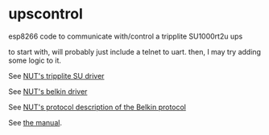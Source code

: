 # upscontrol
esp8266 code to communicate with/control a tripplite SU1000rt2u ups

to start with, will probably just include a telnet to uart.  then, I may try adding some logic to it.

See [NUT's tripplite SU driver](https://github.com/networkupstools/nut/blob/master/drivers/tripplitesu.c)

See [NUT's belkin driver](https://github.com/networkupstools/nut/blob/master/drivers/belkin.c)

See [NUT's protocol description of the Belkin protocol](http://networkupstools.org/protocols/belkin-protocol.html)

See [the manual](docs/smartonline_su1000rtxl2u.pdf).

